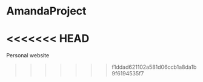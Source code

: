# AmandaProject
<<<<<<< HEAD
=======
Personal website
>>>>>>> f1ddad621102a581d06ccb1a8da1b9f6194535f7
